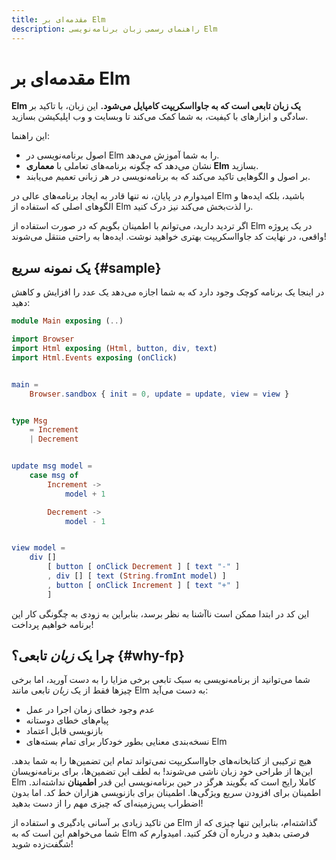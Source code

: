 ```yaml
---
title: مقدمه‌ای بر Elm
description: راهنمای رسمی زبان برنامه‌نویسی Elm
---
```


# مقدمه‌ای بر Elm

**Elm یک زبان تابعی است که به جاوااسکریپت کامپایل می‌شود.** این زبان، با تاکید بر سادگی و ابزارهای با کیفیت، به شما کمک می‌کند تا وبسایت و وب اپلیکیشن بسازید. 

این راهنما:

  - اصول برنامه‌نویسی در Elm را به شما آموزش می‌دهد.
  - نشان می‌دهد که چگونه برنامه‌های تعاملی با **معماری Elm** بسازید.
  - بر اصول و الگوهایی تاکید می‌کند که به برنامه‌نویسی در هر زبانی تعمیم می‌یابند.

امیدوارم در پایان، نه تنها قادر به ایجاد برنامه‌های عالی در Elm باشید، بلکه ایده‌ها و الگوهای اصلی که استفاده از Elm را لذت‌بخش می‌کند نیز درک کنید.

اگر تردید دارید، می‌توانم با اطمینان بگویم که در صورت استفاده از Elm در یک پروژه واقعی، در نهایت کد جاوااسکریپت بهتری خواهید نوشت. ایده‌ها به راحتی منتقل می‌شوند!

## یک نمونه سریع {#sample}

در اینجا یک برنامه کوچک وجود دارد که به شما اجازه می‌دهد یک عدد را افزایش و کاهش دهید:

```elm linenums="1"
module Main exposing (..)

import Browser
import Html exposing (Html, button, div, text)
import Html.Events exposing (onClick)


main =
    Browser.sandbox { init = 0, update = update, view = view }


type Msg
    = Increment
    | Decrement


update msg model =
    case msg of
        Increment ->
            model + 1

        Decrement ->
            model - 1


view model =
    div []
        [ button [ onClick Decrement ] [ text "-" ]
        , div [] [ text (String.fromInt model) ]
        , button [ onClick Increment ] [ text "+" ]
        ]

```

این کد در ابتدا ممکن است ناآشنا به نظر برسد، بنابراین به زودی به چگونگی کار این برنامه خواهیم پرداخت!

## چرا یک *زبان* تابعی؟ {#why-fp}

شما می‌توانید از برنامه‌نویسی به سبک تابعی برخی مزایا را به دست آورید، اما برخی چیزها فقط از یک *زبان* تابعی مانند Elm به دست می‌آید:

  - عدم وجود خطای زمان اجرا در عمل
  - پیام‌های خطای دوستانه
  - بازنویسی قابل اعتماد
  - نسخه‌بندی معنایی بطور خودکار برای تمام بسته‌های Elm

هیچ ترکیبی از کتابخانه‌های جاوااسکریپت نمی‌تواند تمام این تضمین‌ها را به شما بدهد. این‌ها از طراحی خود زبان ناشی می‌شوند! به لطف این تضمین‌ها، برای برنامه‌نویسان Elm کاملا رایج است که بگویند هرگز در حین برنامه‌نویسی این قدر **اطمینان** نداشته‌اند. اطمینان برای افزودن سریع ویژگی‌ها. اطمینان برای بازنویسی هزاران خط کد. اما بدون اضطراب پس‌زمینه‌ای که چیزی مهم را از دست بدهید!

من تاکید زیادی بر آسانی یادگیری و استفاده از Elm گذاشته‌ام، بنابراین تنها چیزی که از شما می‌خواهم این است که به Elm فرصتی بدهید و درباره آن فکر کنید. امیدوارم که شگفت‌زده شوید!